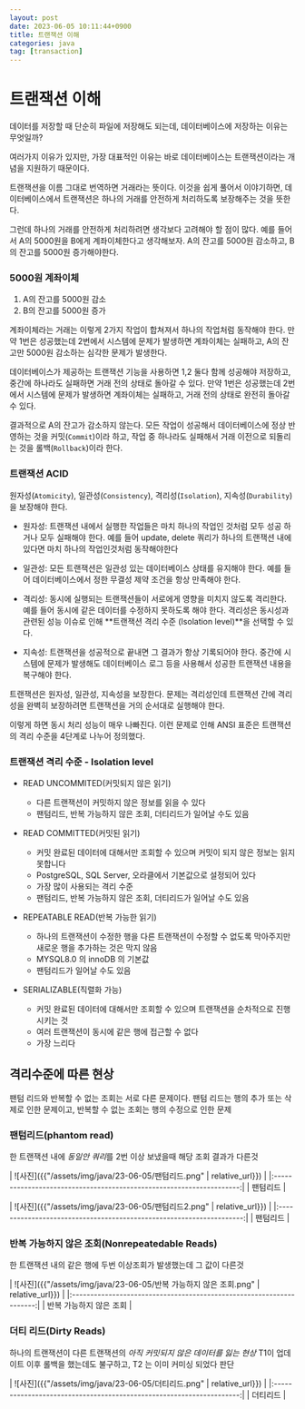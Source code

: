 ```yaml
---
layout: post
date: 2023-06-05 10:11:44+0900
title: 트랜잭션 이해
categories: java
tag: [transaction]
---
```


# 트랜잭션 이해

데이터를 저장할 때 단순히 파일에 저장해도 되는데, 데이터베이스에 저장하는 이유는 무엇일까? 

여러가지 이유가 있지만, 가장 대표적인 이유는 바로 데이터베이스는 트랜잭션이라는 개념을 지원하기 때문이다.

트랜잭션을 이름 그대로 번역하면 거래라는 뜻이다. 이것을 쉽게 풀어서 이야기하면, 데이터베이스에서 트랜잭션은 하나의 거래를 안전하게 처리하도록 보장해주는 것을 뜻한다. 

그런데 하나의 거래를 안전하게 처리하려면 생각보다 고려해야 할 점이 많다. 예를 들어서 A의 5000원을 B에게 계좌이체한다고 생각해보자. A의 잔고를 5000원 감소하고, B의 잔고를 5000원 증가해야한다.


### 5000원 계좌이체

1. A의 잔고를 5000원 감소
2. B의 잔고를 5000원 증가

계좌이체라는 거래는 이렇게 2가지 작업이 합쳐져서 하나의 작업처럼 동작해야 한다. 만약 1번은 성공했는데 2번에서 시스템에 문제가 발생하면 계좌이체는 실패하고, A의 잔고만 5000원 감소하는 심각한 문제가 발생한다.

데이터베이스가 제공하는 트랜잭션 기능을 사용하면 1,2 둘다 함께 성공해야 저장하고, 중간에 하나라도 실패하면 거래 전의 상태로 돌아갈 수 있다. 만약 1번은 성공했는데 2번에서 시스템에 문제가 발생하면 계좌이체는 실패하고, 거래 전의 상태로 완전히 돌아갈 수 있다.

결과적으로 A의 잔고가 감소하지 않는다. 모든 작업이 성공해서 데이터베이스에 정상 반영하는 것을 커밋(`Commit`)이라 하고, 작업 중 하나라도 실패해서 거래 이전으로 되돌리는 것을 롤백(`Rollback`)이라 한다.


### 트랜잭션 ACID

원자성(`Atomicity`), 일관성(`Consistency`), 격리성(`Isolation`), 지속성(`Durability`)을 보장해야 한다.

- 원자성: 트랜잭션 내에서 실행한 작업들은 마치 하나의 작업인 것처럼 모두 성공 하거나 모두 실패해야 한다. 예를 들어 update, delete 쿼리가 하나의 트랜잭션 내에 있다면 마치 하나의 작업인것처럼 동작해야한다

- 일관성: 모든 트랜잭션은 일관성 있는 데이터베이스 상태를 유지해야 한다. 예를 들어 데이터베이스에서 정한 무결성 제약 조건을 항상 만족해야 한다.

- 격리성: 동시에 실행되는 트랜잭션들이 서로에게 영향을 미치지 않도록 격리한다. 예를 들어 동시에 같은 데이터를 수정하지 못하도록 해야 한다. 격리성은 동시성과 관련된 성능 이슈로 인해 **트랜잭션 격리 수준 (Isolation level)**을 선택할 수 있다.

- 지속성: 트랜잭션을 성공적으로 끝내면 그 결과가 항상 기록되어야 한다. 중간에 시스템에 문제가 발생해도 데이터베이스 로그 등을 사용해서 성공한 트랜잭션 내용을 복구해야 한다.


트랜잭션은 원자성, 일관성, 지속성을 보장한다. 문제는 격리성인데 트랜잭션 간에 격리성을 완벽히 보장하려면 트랜잭션을 거의 순서대로 실행해야 한다. 

이렇게 하면 동시 처리 성능이 매우 나빠진다. 이런 문제로 인해 ANSI 표준은 트랜잭션의 격리 수준을 4단계로 나누어 정의했다.

### 트랜잭션 격리 수준 - Isolation level

- READ UNCOMMITED(커밋되지 않은 읽기)
  - 다른 트랜잭션이 커밋하지 않은 정보를 읽을 수 있다
  - 팬텀리드, 반복 가능하지 않은 조회, 더티리드가 일어날 수도 있음

- READ COMMITTED(커밋된 읽기)
  - 커밋 완료된 데이터에 대해서만 조회할 수 있으며 커밋이 되지 않은 정보는 읽지 못합니다
  - PostgreSQL, SQL Server, 오라클에서 기본값으로 설정되어 있다
  - 가장 많이 사용되는 격리 수준
  - 팬텀리드, 반복 가능하지 않은 조회, 더티리드가 일어날 수도 있음

- REPEATABLE READ(반복 가능한 읽기)
  - 하나의 트랜잭션이 수정한 행을 다른 트랜잭션이 수정할 수 없도록 막아주지만 새로운 행을 추가하는 것은 막지 않음
  - MYSQL8.0 의 innoDB 의 기본값
  - 팬텀리드가 일어날 수도 있음

- SERIALIZABLE(직렬화 가능)
  - 커밋 완료된 데이터에 대해서만 조회할 수 있으며 트랜잭션을 순차적으로 진행시키는 것
  - 여러 트랜잭션이 동시에 같은 행에 접근할 수 없다
  - 가장 느리다


## 격리수준에 따른 현상

팬텀 리드와 반복할 수 없는 조회는 서로 다른 문제이다. 팬텀 리드는 행의 추가 또는 삭제로 인한 문제이고, 반복할 수 없는 조회는 행의 수정으로 인한 문제

### 팬텀리드(phantom read)

한 트랜잭션 내에 *동일안 쿼리*를 2번 이상 보냈을때 해당 조회 결과가 다른것

| ![사진]({{"/assets/img/java/23-06-05/팬텀리드.png" | relative_url}}) |
|:--------------------------------------------------------------------:|
|                         팬텀리드                          |

| ![사진]({{"/assets/img/java/23-06-05/팬텀리드2.png" | relative_url}}) |
|:--------------------------------------------------------------------:|
|                         팬텀리드                          |


### 반복 가능하지 않은 조회(Nonrepeatedable Reads)
한 트랜잭션 내의 같은 행에 두번 이상조회가 발생했는데 그 값이 다른것

| ![사진]({{"/assets/img/java/23-06-05/반복 가능하지 않은 조회.png" | relative_url}}) |
|:--------------------------------------------------------------------:|
|                         반복 가능하지 않은 조회                          |

### 더티 리드(Dirty Reads)
하나의 트랜잭션이 다른 트랜잭션의 *아직 커밋되지 않은 데이터를 잃는 현상*
T1이 업데이트 이후 롤백을 했는데도 불구하고, T2 는 이미 커미싱 되었다 판단

| ![사진]({{"/assets/img/java/23-06-05/더티리드.png" | relative_url}}) |
|:--------------------------------------------------------------------:|
|                         더티리드                          |



















